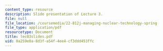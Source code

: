 ```yaml
---
content_type: resource
description: Slide presentation of Lecture 3.
file: null
file_location: /coursemedia/22-812j-managing-nuclear-technology-spring-2004/8a259e0a8d3fa54f4ee4cf3ddd453ffc_lec03slides.pdf
file_type: application/pdf
resourcetype: Document
title: lec03slides.pdf
uid: 8a259e0a-8d3f-a54f-4ee4-cf3ddd453ffc
---
```

